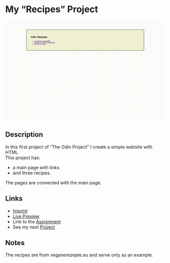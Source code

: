 # My “Recipes” Project
![preview gif](./media/prev.gif) 

## Description
In this first project of “The Odin Project” I create a simple website with HTML. <br>
This project has:

- a main page with links 
- and three recipes.

The pages are connected with the main page.

## Links
- [Imprint](https://tomsoerr.github.io/#/impressum)
- [Live Preview](https://tomsoerr.github.io/odin-recipes/)
- Link to the [Assignment](https://www.theodinproject.com/lessons/foundations-recipes)
- See my next [Project](https://github.com/TomSoerr/odin-landing-page)

## Notes
The recipes are from veganerezepte.eu and serve only as an example.
